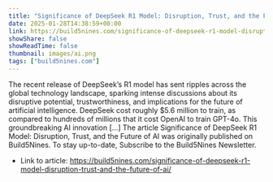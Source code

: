 ```yaml
---
title: "Significance of DeepSeek R1 Model: Disruption, Trust, and the Future of AI"
date: 2025-01-28T14:38:59+00:00
link: https://build5nines.com/significance-of-deepseek-r1-model-disruption-trust-and-the-future-of-ai/
showShare: false
showReadTime: false
thumbnail: images/ai.png
tags: ["build5nines.com"]
---
```

The recent release of DeepSeek’s R1 model has sent ripples across the global technology landscape, sparking intense discussions about its disruptive potential, trustworthiness, and implications for the future of artificial intelligence. DeepSeek cost roughly $5.6 million to train, as compared to hundreds of millions that it cost OpenAI to train GPT-4o. This groundbreaking AI innovation […]
The article Significance of DeepSeek R1 Model: Disruption, Trust, and the Future of AI was originally published on Build5Nines. To stay up-to-date, Subscribe to the Build5Nines Newsletter.

- Link to article: https://build5nines.com/significance-of-deepseek-r1-model-disruption-trust-and-the-future-of-ai/